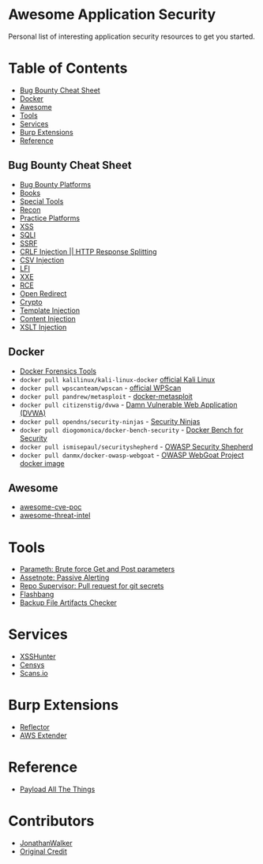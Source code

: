 # Awesome Application Security

Personal list of interesting application security resources to get you started.


Table of Contents
=================

   * [Bug Bounty Cheat Sheet](#bug-bounty-cheat-sheet)
   * [Docker](#docker)
   * [Awesome](#awesome)
   * [Tools](#tools)
   * [Services](#services)
   * [Burp Extensions](#burp-extensions)
   * [Reference](#reference)

## Bug Bounty Cheat Sheet

- [Bug Bounty Platforms](cheatsheets/bugbountyplatforms.md)
- [Books](cheatsheets/books.md)
- [Special Tools](cheatsheets/special-tools.md)
- [Recon](cheatsheets/recon.md)
- [Practice Platforms](cheatsheets/practice-platforms.md)
- [XSS](cheatsheets/xss.md)
- [SQLI](cheatsheets/sqli.md)
- [SSRF](cheatsheets/ssrf.md)
- [CRLF Injection || HTTP Response Splitting](cheatsheets/crlf.md)
- [CSV Injection](cheatsheets/csv-injection.md)
- [LFI](cheatsheets/lfi.md)
- [XXE](cheatsheets/xxe.md)
- [RCE](cheatsheets/rce.md)
- [Open Redirect](cheatsheets/open-redirect.md)
- [Crypto](cheatsheets/crypto.md)
- [Template Injection](cheatsheets/template-injection.md)
- [Content Injection](cheatsheets/content-injection.md)
- [XSLT Injection](cheatsheets/xslt.md)


## Docker

   * [Docker Forensics Tools](https://hub.docker.com/r/remnux)
   * `docker pull kalilinux/kali-linux-docker` [official Kali Linux](https://hub.docker.com/r/kalilinux/kali-linux-docker/)
   * `docker pull wpscanteam/wpscan` - [official WPScan](https://hub.docker.com/r/wpscanteam/wpscan/)
   * `docker pull pandrew/metasploit` - [docker-metasploit](https://hub.docker.com/r/pandrew/metasploit/)
   * `docker pull citizenstig/dvwa` - [Damn Vulnerable Web Application (DVWA)](https://hub.docker.com/r/citizenstig/dvwa/)
   * `docker pull opendns/security-ninjas` - [Security Ninjas](https://hub.docker.com/r/opendns/security-ninjas/)
   * `docker pull diogomonica/docker-bench-security` - [Docker Bench for Security](https://hub.docker.com/r/diogomonica/docker-bench-security/)
   * `docker pull ismisepaul/securityshepherd` - [OWASP Security Shepherd](https://hub.docker.com/r/ismisepaul/securityshepherd/)
   * `docker pull danmx/docker-owasp-webgoat` - [OWASP WebGoat Project docker image](https://hub.docker.com/r/danmx/docker-owasp-webgoat/)

## Awesome

   * [awesome-cve-poc](https://github.com/qazbnm456/awesome-cve-poc)
   * [awesome-threat-intel](https://github.com/hslatman/awesome-threat-intelligence)

# Tools

   * [Parameth: Brute force Get and Post parameters](https://github.com/mak-/parameth)
   * [Assetnote: Passive Alerting](https://github.com/avlidienbrunn/assetnote)
   * [Repo Supervisor: Pull request for git secrets](https://github.com/auth0/repo-supervisor)
   * [Flashbang](https://cure53.de/flashbang)
   * [Backup File Artifacts Checker](https://github.com/mazen160/bfac)

# Services

   * [XSSHunter](https://xsshunter.com/)
   * [Censys](https://censys.io/)
   * [Scans.io](https://scans.io/)

# Burp Extensions

   * [Reflector](https://github.com/elkokc/reflector)
   * [AWS Extender](https://github.com/VirtueSecurity/aws-extender)

# Reference

   * [Payload All The Things](https://github.com/swisskyrepo/PayloadsAllTheThings)

# Contributors

- [JonathanWalker](https://github.com/jonathanwalker)
- [Original Credit](https://github.com/EdOverflow/bugbounty-cheatsheet)
